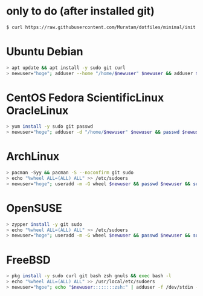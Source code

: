 # only to do (after installed git)
```sh
$ curl https://raw.githubusercontent.com/Muratam/dotfiles/minimal/init.sh | bash
```

# Ubuntu Debian
```sh
> apt update && apt install -y sudo git curl
> newuser="hoge"; adduser --home "/home/$newuser" $newuser && adduser $newuser sudo && su $newuser
```

# CentOS Fedora ScientificLinux OracleLinux
```sh
> yum install -y sudo git passwd
> newuser="hoge"; adduser -d "/home/$newuser" $newuser && passwd $newuser && usermod -aG wheel $newuser && su $newuser
```

# ArchLinux
```sh
> pacman -Syy && pacman -S --noconfirm git sudo
> echo "%wheel ALL=(ALL) ALL" >> /etc/sudoers
> newuser="hoge"; useradd -m -G wheel $newuser && passwd $newuser && su $newuser
```

# OpenSUSE
```sh
> zypper install -y git sudo
> echo "%wheel ALL=(ALL) ALL" >> /etc/sudoers
> newuser="hoge"; useradd -m -G wheel $newuser && passwd $newuser && su $newuser
```

# FreeBSD
```sh
> pkg install -y sudo curl git bash zsh gnuls && exec bash -l
> echo "%wheel ALL=(ALL) ALL" >> /usr/local/etc/sudoers
> newuser="hgoe"; echo "$newuser::::::::zsh:" | adduser -f /dev/stdin -G wheel && passwd $newuser
```